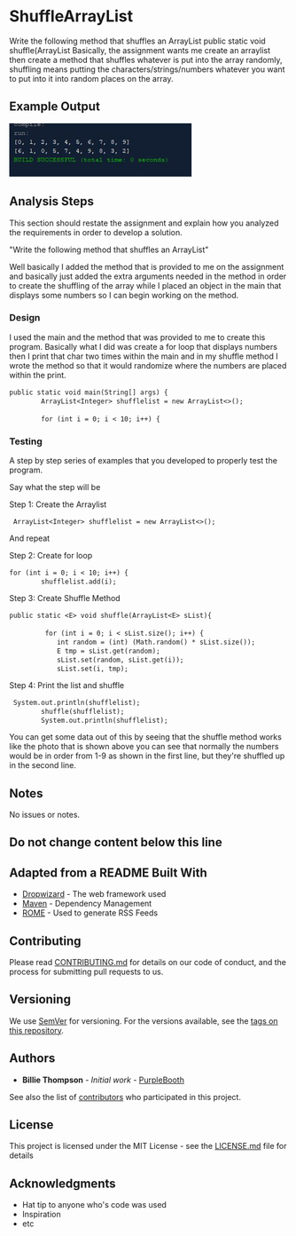 # ShuffleArrayList

Write the following method that shuffles an ArrayList
 public static <E> void shuffle(ArrayList<E>
  Basically, the assignment wants me create an arraylist then create a method that shuffles
  whatever is put into the array randomly, shuffling means putting the characters/strings/numbers whatever you want to put into
  it into random places on the array.

## Example Output

![Sample Output](README.jpg)

## Analysis Steps

This section should restate the assignment and explain how you analyzed the requirements in order 
to develop a solution.

"Write the following method that shuffles an ArrayList"

Well basically I added the method that is provided to me on the assignment and basically just added the extra arguments
needed in the method in order to create the shuffling of the array while I placed an object in the main that displays some numbers so I can
begin working on the method.

### Design

I used the main and the method that was provided to me to create this program. Basically what I did was 
create a for loop that displays numbers then I print that char two times within the main and in my shuffle method
I wrote the method so that it would randomize where the numbers are placed within the print.

```
public static void main(String[] args) {
        ArrayList<Integer> shufflelist = new ArrayList<>();
        
        for (int i = 0; i < 10; i++) {
```

### Testing

A step by step series of examples that you developed to properly test the program. 

Say what the step will be

Step 1: Create the Arraylist

```
 ArrayList<Integer> shufflelist = new ArrayList<>();
```

And repeat

Step 2: Create for loop

```
for (int i = 0; i < 10; i++) {
        shufflelist.add(i);
```
Step 3: Create Shuffle Method

```
public static <E> void shuffle(ArrayList<E> sList){

         for (int i = 0; i < sList.size(); i++) {
            int random = (int) (Math.random() * sList.size());
            E tmp = sList.get(random);
            sList.set(random, sList.get(i));
            sList.set(i, tmp);
```

Step 4: Print the list and shuffle
```
 System.out.println(shufflelist);
        shuffle(shufflelist);
        System.out.println(shufflelist);
```

You can get some data out of this by seeing that the shuffle method works like the photo that is shown above
you can see that normally the numbers would be in order from 1-9 as shown in the first line, but they're shuffled up in the second line.

## Notes

No issues or notes.

## Do not change content below this line
## Adapted from a README Built With

* [Dropwizard](http://www.dropwizard.io/1.0.2/docs/) - The web framework used
* [Maven](https://maven.apache.org/) - Dependency Management
* [ROME](https://rometools.github.io/rome/) - Used to generate RSS Feeds

## Contributing

Please read [CONTRIBUTING.md](https://gist.github.com/PurpleBooth/b24679402957c63ec426) for details on our code of conduct, and the process for submitting pull requests to us.

## Versioning

We use [SemVer](http://semver.org/) for versioning. For the versions available, see the [tags on this repository](https://github.com/your/project/tags). 

## Authors

* **Billie Thompson** - *Initial work* - [PurpleBooth](https://github.com/PurpleBooth)

See also the list of [contributors](https://github.com/your/project/contributors) who participated in this project.

## License

This project is licensed under the MIT License - see the [LICENSE.md](LICENSE.md) file for details

## Acknowledgments

* Hat tip to anyone who's code was used
* Inspiration
* etc
